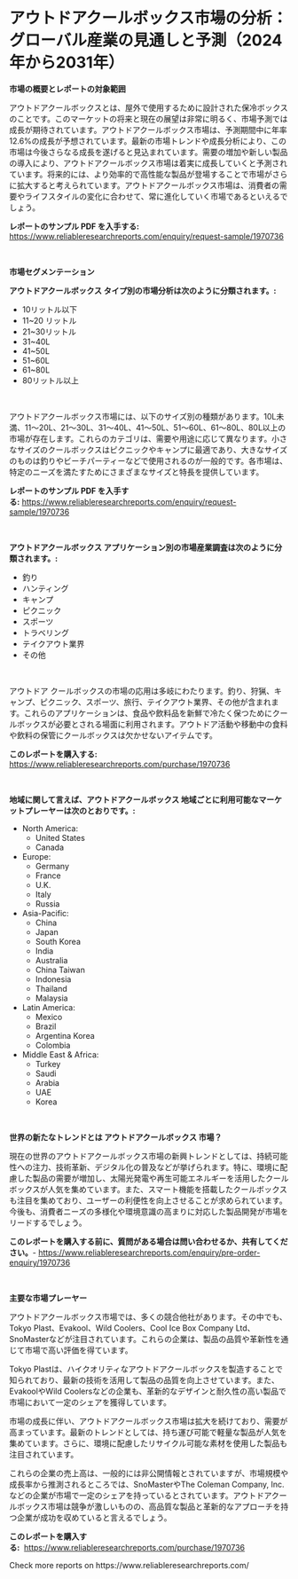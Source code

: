 <p><h1>アウトドアクールボックス市場の分析：グローバル産業の見通しと予測（2024年から2031年）</h1></p><p><strong>市場の概要とレポートの対象範囲</strong></p>
<p><p>アウトドアクールボックスとは、屋外で使用するために設計された保冷ボックスのことです。このマーケットの将来と現在の展望は非常に明るく、市場予測では成長が期待されています。アウトドアクールボックス市場は、予測期間中に年率12.6%の成長が予想されています。最新の市場トレンドや成長分析により、この市場は今後さらなる成長を遂げると見込まれています。需要の増加や新しい製品の導入により、アウトドアクールボックス市場は着実に成長していくと予測されています。将来的には、より効率的で高性能な製品が登場することで市場がさらに拡大すると考えられています。アウトドアクールボックス市場は、消費者の需要やライフスタイルの変化に合わせて、常に進化していく市場であるといえるでしょう。</p></p>
<p><strong>レポートのサンプル PDF を入手する:</strong> <a href="https://www.reliableresearchreports.com/enquiry/request-sample/1970736">https://www.reliableresearchreports.com/enquiry/request-sample/1970736</a></p>
<p>&nbsp;</p>
<p><strong>市場セグメンテーション</strong></p>
<p><strong>アウトドアクールボックス タイプ別の市場分析は次のように分類されます。:</strong></p>
<p><ul><li>10リットル以下</li><li>11~20 リットル</li><li>21~30リットル</li><li>31~40L</li><li>41~50L</li><li>51~60L</li><li>61~80L</li><li>80リットル以上</li></ul></p>
<p>&nbsp;</p>
<p><p>アウトドアクールボックス市場には、以下のサイズ別の種類があります。10L未満、11〜20L、21〜30L、31〜40L、41〜50L、51〜60L、61〜80L、80L以上の市場が存在します。これらのカテゴリは、需要や用途に応じて異なります。小さなサイズのクールボックスはピクニックやキャンプに最適であり、大きなサイズのものは釣りやビーチパーティーなどで使用されるのが一般的です。各市場は、特定のニーズを満たすためにさまざまなサイズと特長を提供しています。</p></p>
<p><strong>レポートのサンプル PDF を入手する:</strong>&nbsp;<a href="https://www.reliableresearchreports.com/enquiry/request-sample/1970736">https://www.reliableresearchreports.com/enquiry/request-sample/1970736</a></p>
<p>&nbsp;</p>
<p><strong> アウトドアクールボックス アプリケーション別の市場産業調査は次のように分類されます。:</strong></p>
<p><ul><li>釣り</li><li>ハンティング</li><li>キャンプ</li><li>ピクニック</li><li>スポーツ</li><li>トラベリング</li><li>テイクアウト業界</li><li>その他</li></ul></p>
<p>&nbsp;</p>
<p><p>アウトドア クールボックスの市場の応用は多岐にわたります。釣り、狩猟、キャンプ、ピクニック、スポーツ、旅行、テイクアウト業界、その他が含まれます。これらのアプリケーションは、食品や飲料品を新鮮で冷たく保つためにクールボックスが必要とされる場面に利用されます。アウトドア活動や移動中の食料や飲料の保管にクールボックスは欠かせないアイテムです。</p></p>
<p><strong>このレポートを購入する:</strong>&nbsp; <a href="https://www.reliableresearchreports.com/purchase/1970736">https://www.reliableresearchreports.com/purchase/1970736</a></p>
<p>&nbsp;</p>
<p><strong>地域に関して言えば、アウトドアクールボックス 地域ごとに利用可能なマーケットプレーヤーは次のとおりです。:</strong></p>
<p><ul>
    <li>
        North America:
        <ul>
            <li>United States</li>
            <li>Canada</li>
        </ul>
    </li>
    <li>
        Europe:
        <ul>
            <li>Germany</li>
            <li>France</li>
            <li>U.K.</li>
            <li>Italy</li>
            <li>Russia</li>
        </ul>
    </li>
    <li>
        Asia-Pacific:
        <ul>
            <li>China</li>
            <li>Japan</li>
            <li>South Korea</li>
            <li>India</li>
            <li>Australia</li>
            <li>China Taiwan</li>
            <li>Indonesia</li>
            <li>Thailand</li>
            <li>Malaysia</li>
        </ul>
    </li>
    <li>
        Latin America:
        <ul>
            <li>Mexico</li>
            <li>Brazil</li>
            <li>Argentina Korea</li>
            <li>Colombia</li>
        </ul>
    </li>
    <li>
        Middle East & Africa:
        <ul>
            <li>Turkey</li>
            <li>Saudi</li>
            <li>Arabia</li>
            <li>UAE</li>
            <li>Korea</li>
        </ul>
    </li>
    </ul></p>
<p>&nbsp;</p>
<p><strong>世界の新たなトレンドとは アウトドアクールボックス 市場？</strong></p>
<p><p>現在の世界のアウトドアクールボックス市場の新興トレンドとしては、持続可能性への注力、技術革新、デジタル化の普及などが挙げられます。特に、環境に配慮した製品の需要が増加し、太陽光発電や再生可能エネルギーを活用したクールボックスが人気を集めています。また、スマート機能を搭載したクールボックスも注目を集めており、ユーザーの利便性を向上させることが求められています。今後も、消費者ニーズの多様化や環境意識の高まりに対応した製品開発が市場をリードするでしょう。</p></p>
<p><strong>このレポートを購入する前に、質問がある場合は問い合わせるか、共有してください。</strong>- <a href="https://www.reliableresearchreports.com/enquiry/pre-order-enquiry/1970736">https://www.reliableresearchreports.com/enquiry/pre-order-enquiry/1970736</a></p>
<p>&nbsp;</p>
<p><strong>主要な市場プレーヤー</strong></p>
<p><p>アウトドアクールボックス市場では、多くの競合他社があります。その中でも、Tokyo Plast、Evakool、Wild Coolers、Cool Ice Box Company Ltd、SnoMasterなどが注目されています。これらの企業は、製品の品質や革新性を通じて市場で高い評価を得ています。</p><p>Tokyo Plastは、ハイクオリティなアウトドアクールボックスを製造することで知られており、最新の技術を活用して製品の品質を向上させています。また、EvakoolやWild Coolersなどの企業も、革新的なデザインと耐久性の高い製品で市場において一定のシェアを獲得しています。</p><p>市場の成長に伴い、アウトドアクールボックス市場は拡大を続けており、需要が高まっています。最新のトレンドとしては、持ち運び可能で軽量な製品が人気を集めています。さらに、環境に配慮したリサイクル可能な素材を使用した製品も注目されています。</p><p>これらの企業の売上高は、一般的には非公開情報とされていますが、市場規模や成長率から推測されるところでは、SnoMasterやThe Coleman Company, Inc.などの企業が市場で一定のシェアを持っているとされています。アウトドアクールボックス市場は競争が激しいものの、高品質な製品と革新的なアプローチを持つ企業が成功を収めていると言えるでしょう。</p></p>
<p><strong>このレポートを購入する:</strong>&nbsp;&nbsp;<a href="https://www.reliableresearchreports.com/purchase/1970736">https://www.reliableresearchreports.com/purchase/1970736</a></p>
<p>Check more reports on https://www.reliableresearchreports.com/</p>